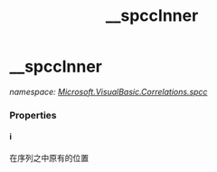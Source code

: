 ﻿---
title: __spccInner
---

# __spccInner
_namespace: [Microsoft.VisualBasic.Correlations.spcc](N-Microsoft.VisualBasic.Correlations.spcc.html)_






### Properties

#### i
在序列之中原有的位置
